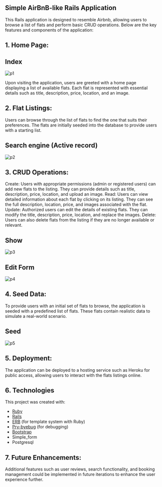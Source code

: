 ## Simple AirBnB-like Rails Application

This Rails application is designed to resemble Airbnb, allowing users to browse a list of flats and perform basic CRUD operations. Below are the key features and components of the application:

## 1. Home Page:
   
 ## Index
![p1](https://user-images.githubusercontent.com/45171753/166428794-9a6a4ea0-99a8-456d-b548-b475e57e4c9b.png)

Upon visiting the application, users are greeted with a home page displaying a list of available flats.
Each flat is represented with essential details such as title, description, price, location, and an image.

## 2. Flat Listings:

Users can browse through the list of flats to find the one that suits their preferences.
The flats are initially seeded into the database to provide users with a starting list.

## Search engine (Active record)
![p2](https://user-images.githubusercontent.com/45171753/166428800-559fa644-bad6-4bb3-b52f-e939b75672f0.png)

## 3. CRUD Operations:

Create: Users with appropriate permissions (admin or registered users) can add new flats to the listing. They can provide details such as title, description, price, location, and upload an image.
Read: Users can view detailed information about each flat by clicking on its listing. They can see the full description, location, price, and images associated with the flat.
Update: Authorized users can edit the details of existing flats. They can modify the title, description, price, location, and replace the images.
Delete: Users can also delete flats from the listing if they are no longer available or relevant.

## Show
![p3](https://user-images.githubusercontent.com/45171753/166428803-0702cf89-6caf-42d6-9053-35a7368d4e80.png)

## Edit Form
![p4](https://user-images.githubusercontent.com/45171753/166428809-f2bab60b-1246-410e-9dbd-ffa7e7cf5de2.png)

## 4. Seed Data:

To provide users with an initial set of flats to browse, the application is seeded with a predefined list of flats. These flats contain realistic data to simulate a real-world scenario.

## Seed
![p5](https://user-images.githubusercontent.com/45171753/166428825-0de01649-9c4c-4492-b7e3-13ebdb3f1b53.png)

## 5. Deployment:

The application can be deployed to a hosting service such as Heroku for public access, allowing users to interact with the flats listings online.

## 6. Technologies
This project was created with:

 - [Ruby](https://www.ruby-lang.org/pt/)
 - [Rails](https://rubygems.org/gems/rails)
 - [ERB](https://ruby-doc.org/stdlib-2.7.1/libdoc/erb/rdoc/ERB.html) (for template system with Ruby)
 - [Pry-byebug](https://rubygems.org/gems/pry-byebug/versions/3.4.0?locale=pt-BR) (for debugging)
 - [Bootstrap](https://getbootstrap.com/)
 - Simple_form
 - Postgresql
   
## 7. Future Enhancements:

Additional features such as user reviews, search functionality, and booking management could be implemented in future iterations to enhance the user experience further.
